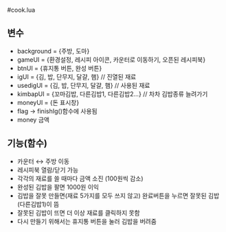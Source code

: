 #cook.lua

## 변수

* background = {주방, 도마}
* gameUI = {환경설정, 레시피 아이콘, 카운터로 이동하기, 오픈된 레시피북}
* btnUI = {휴지통 버튼, 완성 버튼}
* igUI = {김, 밥, 단무지, 달걀, 햄} // 진열된 재료
* usedigUI = {김, 밥, 단무지, 달걀, 햄} // 사용된 재료
* kimbapUI = {꼬마김밥, 다른김밥1, 다른김밥2...} // 차차 김밥종류 늘려가기
* moneyUI = {돈 표시창}
* flag → finishIg()함수에 사용됨
* money 금액



## 기능(함수)
- 카운터 ↔ 주방 이동
- 레시피북 열람/닫기 가능
- 각각의 재료를 쓸 때마다 금액 소진 (100원씩 감소)
- 완성된 김밥을 팔면 1000원 이익
- 김밥을 잘못 만들면(재료 5가지를 모두 쓰지 않고) 완료버튼을 누르면 잘못된 김밥(다른김밥1)이 뜸
- 잘못된 김밥이 뜨면 더 이상 재료를 클릭하지 못함
- 다시 만들기 위해서는 휴지통 버튼을 눌러 김밥을 버려줌
